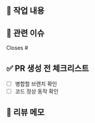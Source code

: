 ## 📌 작업 내용
<!-- 이번 PR에서 수정/추가된 핵심 내용을 간단히 작성하세요 -->

## 🔗 관련 이슈
Closes #

## ✅ PR 생성 전 체크리스트
- [ ] 병합할 브랜치 확인
- [ ] 코드 정상 동작 확인

## 💬 리뷰 메모
<!-- 리뷰어에게 강조하거나 논의할 부분을 작성하세요-->
